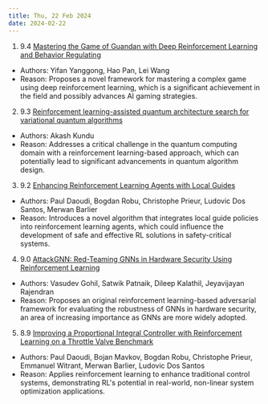 ```yaml
---
title: Thu, 22 Feb 2024
date: 2024-02-22
---
```

1. 9.4 [Mastering the Game of Guandan with Deep Reinforcement Learning and Behavior Regulating](https://arxiv.org/abs/2402.13582)
* Authors: Yifan Yanggong, Hao Pan, Lei Wang
* Reason: Proposes a novel framework for mastering a complex game using deep reinforcement learning, which is a significant achievement in the field and possibly advances AI gaming strategies.

2. 9.3 [Reinforcement learning-assisted quantum architecture search for variational quantum algorithms](https://arxiv.org/abs/2402.13754)
* Authors: Akash Kundu
* Reason: Addresses a critical challenge in the quantum computing domain with a reinforcement learning-based approach, which can potentially lead to significant advancements in quantum algorithm design.

3. 9.2 [Enhancing Reinforcement Learning Agents with Local Guides](https://arxiv.org/abs/2402.13930)
* Authors: Paul Daoudi, Bogdan Robu, Christophe Prieur, Ludovic Dos Santos, Merwan Barlier
* Reason: Introduces a novel algorithm that integrates local guide policies into reinforcement learning agents, which could influence the development of safe and effective RL solutions in safety-critical systems.

4. 9.0 [AttackGNN: Red-Teaming GNNs in Hardware Security Using Reinforcement Learning](https://arxiv.org/abs/2402.13946)
* Authors: Vasudev Gohil, Satwik Patnaik, Dileep Kalathil, Jeyavijayan Rajendran
* Reason: Proposes an original reinforcement learning-based adversarial framework for evaluating the robustness of GNNs in hardware security, an area of increasing importance as GNNs are more widely adopted.

5. 8.9 [Improving a Proportional Integral Controller with Reinforcement Learning on a Throttle Valve Benchmark](https://arxiv.org/abs/2402.13654)
* Authors: Paul Daoudi, Bojan Mavkov, Bogdan Robu, Christophe Prieur, Emmanuel Witrant, Merwan Barlier, Ludovic Dos Santos
* Reason: Applies reinforcement learning to enhance traditional control systems, demonstrating RL's potential in real-world, non-linear system optimization applications.

